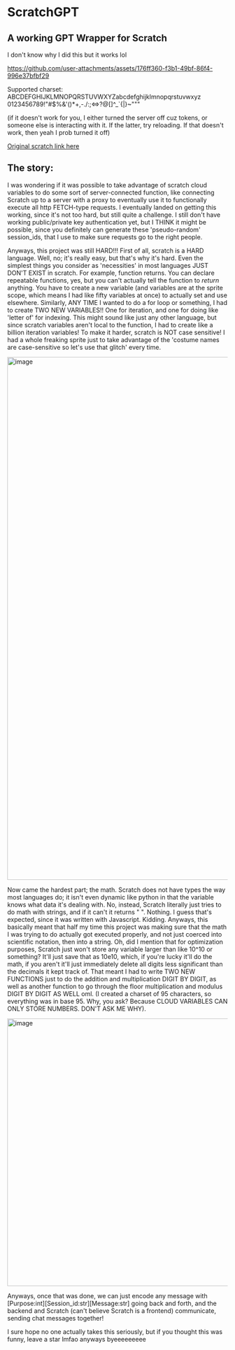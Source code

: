# ScratchGPT

## A working GPT Wrapper for Scratch

I don't know why I did this but it works lol


https://github.com/user-attachments/assets/176ff360-f3b1-49bf-86f4-996e37bfbf29

Supported charset: ABCDEFGHIJKLMNOPQRSTUVWXYZabcdefghijklmnopqrstuvwxyz 0123456789!"#$%&'()*+,-./:;<=>?@[\]^_`{|}~"""

(if it doesn't work for you, I either turned the server off cuz tokens, or someone else is interacting with it. If the latter, try reloading. If that doesn't work, then yeah I prob turned it off)

[Original scratch link here](https://scratch.mit.edu/projects/1162008274/)

## The story:
I was wondering if it was possible to take advantage of scratch cloud variables to do some sort of server-connected function, 
like connecting Scratch up to a server with a proxy to eventually use it to functionally execute all http FETCH-type requests. 
I eventually landed on getting this working, since it's not too hard, but still quite a challenge. 
I still don't have working public/private key authentication yet, but I THINK it might be possible, since you definitely can generate 
these 'pseudo-random' session_ids, that I use to make sure requests go to the right people.

Anyways, this project was still HARD!!! First of all, scratch is a HARD language. Well, no; it's really easy, but that's why it's hard.
Even the simplest things you consider as 'necessities' in most languages JUST DON'T EXIST in scratch. For example, function returns. You 
can declare repeatable functions, yes, but you can't actually tell the function to _return_ anything. You have to create a new variable 
(and variables are at the sprite scope, which means I had like fifty variables at once) to actually set and use elsewhere. Similarly, 
ANY TIME I wanted to do a for loop or something, I had to create TWO NEW VARIABLES!! One for iteration, and one for doing like 'letter of'
for indexing. This might sound like just any other language, but since scratch variables aren't local to the function, I had to create like 
a billion iteration variables! To make it harder, scratch is NOT case sensitive! I had a whole freaking sprite just to take advantage of the
'costume names are case-sensitive so let's use that glitch' every time.

<img width="1196" alt="image" src="https://github.com/user-attachments/assets/504b9b4f-5c0e-410c-9da3-4cdef4d71183" />

Now came the hardest part; the math. Scratch does not have types the way most languages do; it isn't even dynamic like python in that the variable
knows what data it's dealing with. No, instead, Scratch literally just tries to do math with strings, and if it can't it returns " ". Nothing. I guess
that's expected, since it was written with Javascript. Kidding. Anyways, this basically meant that half my time this project was making sure that 
the math I was trying to do actually got executed properly, and not just coerced into scientific notation, then into a string. Oh, did I mention 
that for optimization purposes, Scratch just won't store any variable larger than like 10^10 or something? It'll just save that as 10e10, which, if you're 
lucky it'll do the math, if you aren't it'll just immediately delete all digits less significant than the decimals it kept track of. That meant I had to write 
TWO NEW FUNCTIONS just to do the addition and multiplication DIGIT BY DIGIT, as well as another function to go through the floor multiplication and modulus 
DIGIT BY DIGIT AS WELL oml. (I created a charset of 95 characters, so everything was in base 95. Why, you ask? Because CLOUD VARIABLES CAN ONLY STORE
NUMBERS. DON'T ASK ME WHY). 

<img width="612" alt="image" src="https://github.com/user-attachments/assets/d8325d45-cfd7-4b27-ac44-109f5f0c6601" />

Anyways, once that was done, we can just encode any message with [Purpose:int][Session_id:str][Message:str] going back and forth, and the backend and Scratch 
(can't believe Scratch is a frontend) communicate, sending chat messages together!

I sure hope no one actually takes this seriously, but if you thought this was funny, leave a star lmfao anyways byeeeeeeeee
